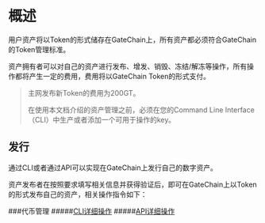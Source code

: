 # 概述

用户资产将以Token的形式储存在GateChain上，所有资产都必须符合GateChain的Token管理标准。

资产拥有者可以对自己的资产进行发布、增发、销毁、冻结/解冻等操作，所有操作都将产生一定的费用，费用将以GateChain Token的形式支付。

> 主网发布新Token的费用为200GT。
>
> 在使用本文档介绍的资产管理之前，必须在您的Command Line Interface（CLI）中生产或者添加一个可用于操作的key。


## 发行

通过CLI或者通过API可以实现在GateChain上发行自己的数字资产。

资产发布者在按照要求填写相关信息并获得验证后，即可在GateChain上以Token的形式发布自己的资产，相关操作指令如下：

###代币管理
#####[CLI详细操作](./cli/token.md)
#####[API详细操作](./API/token.md)
